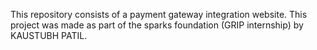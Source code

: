 This repository consists of a payment gateway integration website. This project was made as part of the sparks foundation (GRIP internship) by KAUSTUBH PATIL.
